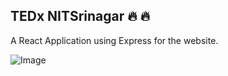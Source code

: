 ## TEDx NITSrinagar :fire: :fire:

A React Application using Express for the website.

![Image](https://i.imgur.com/6LzT1uH.jpg)

